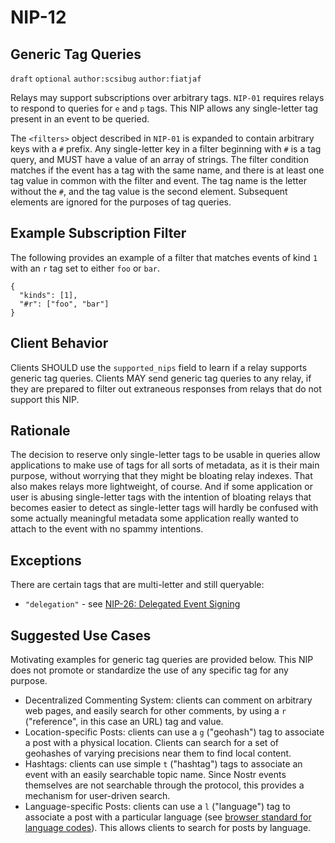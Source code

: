 NIP-12
======

Generic Tag Queries
-------------------

`draft` `optional` `author:scsibug` `author:fiatjaf`

Relays may support subscriptions over arbitrary tags.  `NIP-01` requires relays to respond to queries for `e` and `p` tags.  This NIP allows any single-letter tag present in an event to be queried.

The `<filters>` object described in `NIP-01` is expanded to contain arbitrary keys with a `#` prefix.  Any single-letter key in a filter beginning with `#` is a tag query, and MUST have a value of an array of strings.  The filter condition matches if the event has a tag with the same name, and there is at least one tag value in common with the filter and event.  The tag name is the letter without the `#`, and the tag value is the second element. Subsequent elements are ignored for the purposes of tag queries.

Example Subscription Filter
---------------------------

The following provides an example of a filter that matches events of kind `1` with an `r` tag set to either `foo` or `bar`.

```
{
  "kinds": [1],
  "#r": ["foo", "bar"]
}
```

Client Behavior
---------------

Clients SHOULD use the `supported_nips` field to learn if a relay supports generic tag queries. Clients MAY send generic tag queries to any relay, if they are prepared to filter out extraneous responses from relays that do not support this NIP.

Rationale
---------

The decision to reserve only single-letter tags to be usable in queries allow applications to make use of tags for all sorts of metadata, as it is their main purpose, without worrying that they might be bloating relay indexes. That also makes relays more lightweight, of course. And if some application or user is abusing single-letter tags with the intention of bloating relays that becomes easier to detect as single-letter tags will hardly be confused with some actually meaningful metadata some application really wanted to attach to the event with no spammy intentions.

Exceptions
---------

There are certain tags that are multi-letter and still queryable:
* `"delegation"` - see [NIP-26: Delegated Event Signing](26.md)

Suggested Use Cases
-------------------

Motivating examples for generic tag queries are provided below.  This NIP does not promote or standardize the use of any specific tag for any purpose.

* Decentralized Commenting System: clients can comment on arbitrary web pages, and easily search for other comments, by using a `r` ("reference", in this case an URL) tag and value.
* Location-specific Posts: clients can use a `g` ("geohash") tag to associate a post with a physical location. Clients can search for a set of geohashes of varying precisions near them to find local content.
* Hashtags: clients can use simple `t` ("hashtag") tags to associate an event with an easily searchable topic name. Since Nostr events themselves are not searchable through the protocol, this provides a mechanism for user-driven search.
* Language-specific Posts: clients can use a `l` ("language") tag to associate a post with a particular language (see [browser standard for language codes](https://developer.mozilla.org/en-US/docs/Web/API/Navigator/language)). This allows clients to search for posts by language.

